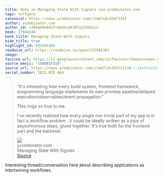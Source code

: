 ```yaml
---
title: Note on Managing State With Signals via ycombinator.com
tags: software
canonical: https://news.ycombinator.com/item?id=35973151
author: ycombinator.com
author_id: cd99ab9e042fc66d5c84197a2293acce
book: 27944248
book_title: Managing State With Signals
hide_title: true
highlight_id: 532501363
readwise_url: https://readwise.io/open/532501363
image:
favicon_url: https://s2.googleusercontent.com/s2/favicons?domain=news.ycombinator.com
source_emoji: "\U0001F310"
source_url: https://news.ycombinator.com/item?id=35973151#:~:text=%22It%27s%20interesting%20how,and%20the%20backend.
serial_number: 2023.NTE.464
---
```

> "It's interesting how every build system, frontend framework, programming language implements its own promise pipeline/delayed execution/observables/event propagation."
> 
> This rings so true to me.
> 
> I've recently realized how every single non trivial part of my app is in fact a workflow problem : it could be ideally written as a pipe of asynchronous steps, glued together. It's true both for the frontend part and the backend.
> <div class="quoteback-footer"><div class="quoteback-avatar"><img class="mini-favicon" src="https://s2.googleusercontent.com/s2/favicons?domain=news.ycombinator.com"></div><div class="quoteback-metadata"><div class="metadata-inner"><span style="display:none">FROM:</span><div aria-label="ycombinator.com" class="quoteback-author"> ycombinator.com</div><div aria-label="Managing State With Signals" class="quoteback-title"> Managing State With Signals</div></div></div><div class="quoteback-backlink"><a target="_blank" aria-label="go to the full text of this quotation" rel="noopener" href="https://news.ycombinator.com/item?id=35973151#:~:text=%22It%27s%20interesting%20how,and%20the%20backend." class="quoteback-arrow"> Source</a></div></div>

Interesting thread/conversation here about describing applications as intertwining workflows.